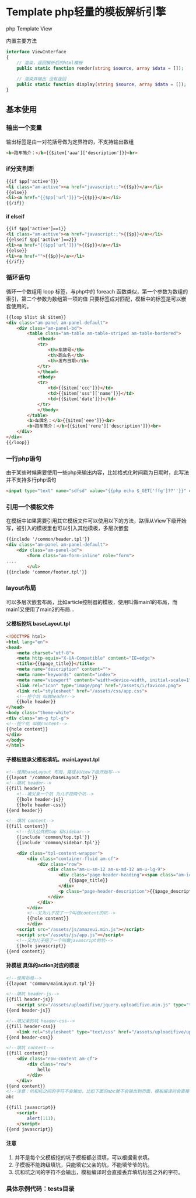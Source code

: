 # Template php轻量的模板解析引擎
php Template View

内置主要方法
```php
interface ViewInterface
{   
    // 渲染，返回解析后的html模板
    public static function render(string $source, array $data = []);
    
    // 渲染并输出 没有返回
    public static function display(string $source, array $data = []);
}
```
## 基本使用

### 输出一个变量
输出标签是由一对花括号做为定界符的，不支持输出数组
```html
<b>跑车简介：</b>{{$item['aaa']['description']}}<br>
```

### if分支判断
```html
{{if $pp['active']}}
<li class="am-active"><a href="javascript:;">{{$p}}</a></li>
{{else}}
<li><a href="{{$pp['url']}}">{{$p}}</a></li>
{{/if}}
```

#### if elseif 
```html
{{if $pp['active']==1}}
<li class="am-active"><a href="javascript:;">{{$p}}</a></li>
{{elseif $pp['active']==2}}
<li><a href="{{$pp['url']}}">{{$p}}</a></li>
{{else}}
<li><a href="">{{$p}}</a></li>
{{/if}}
```

### 循环语句
循环一个数组用 loop 标签，与php中的 foreach 函数类似，第一个参数为数组的索引，第二个参数为数组第一项的值
只要标签成对匹配，模板中的标签是可以嵌套使用的。
```html
{{loop $list $k $item}}
<div class="am-panel am-panel-default">
    <div class="am-panel-bd">
        <table class="am-table am-table-striped am-table-bordered">
            <thead>
            <tr>
                <th>车牌号</th>
                <th>跑车名</th>
                <th>发布日期</th>
            </tr>
            </thead>
            <tbody>
            <tr>
                <td>{{$item['ccc']}}</td>
                <td>{{$item['sss']['name']}}</td>
                <td>{{$item['date']}}</td>
            </tr>
            </tbody>
        </table>
        <b>车牌名：</b>{{$item['eee']}}<br>
        <b>跑车简介：</b>{{$item['rere']['description']}}<br>
    </div>
</div>
{{/loop}}
```

### 一行php语句
由于某些时候需要使用一些php来输出内容，比如格式化时间戳为日期时，此写法并不支持多行php语句
```html
<input type="text" name="sdfsd" value="{{php echo $_GET['ffg']??''}}" class="am-form-field" placeholder="车牌号">
```

### 引用一个模板文件
在模板中如果需要引用其它模板文件可以使用以下的方法，路径从View下级开始写，被引入的模板里也可以引入其他模板，多层次嵌套
```html
{{include '/common/header.tpl'}} 
<div class="am-panel am-panel-default">
    <div class="am-panel-bd">
        <form class="am-form-inline" role="form">
....
        </ul>
{{include 'common/footer.tpl'}}
```

### layout布局
可以多层次嵌套布局，比如article控制器的模板，使用叫做main1的布局，而main1又使用了main2的布局...
#### 父模板挖坑 baseLayout.tpl
```html
<!DOCTYPE html>
<html lang="en">
<head>
    <meta charset="utf-8">
    <meta http-equiv="X-UA-Compatible" content="IE=edge">
    <title>{{$page_title}}</title>
    <meta name="description" content="">
    <meta name="keywords" content="index">
    <meta name="viewport" content="width=device-width, initial-scale=1">
    <link rel="icon" type="image/png" href="/assets/i/favicon.png">
    <link rel="stylesheet" href="/assets/css/app.css">
    <!--挖个坑 叫做header-->
    {{hole header}}
</head>
<body class="theme-white">
<div class="am-g tpl-g">
<!--挖个坑 叫做content-->
{{hole content}}
</div>
</body>
</html>
```
#### 子模板继承父模板填坑。mainLayout.tpl
```html 
<!--使用baseLayout 布局，路径从View下级开始写-->
{{layout '/common/baseLayout.tpl'}}
<!--填坑 header-->
{{fill header}}
    <!--填父亲一个坑 为儿子挖两个坑-->
    {{hole header-js}}
    {{hole header-css}}
{{end header}}

<!--填坑 content-->
{{fill content}}
    <!--引入公共的top 和sidebar-->
    {{include 'common/top.tpl'}}
    {{include 'common/sidebar.tpl'}}

    <div class="tpl-content-wrapper">
        <div class="container-fluid am-cf">
            <div class="row">
                <div class="am-u-sm-12 am-u-md-12 am-u-lg-9">
                    <div class="page-header-heading"><span class="am-icon-home page-header-heading-icon"></span>
                        {{$page_title}}
                    </div>
                    <p class="page-header-description">{{$page_description}}</p>
                </div>
            </div>
        </div>
        <!--又为儿子挖了一个叫做content的坑-->
        {{hole content}}
        </div>
    <script src="/assets/js/amazeui.min.js"></script>
    <script src="/assets/js/app.js"></script>
    <!--又为儿子挖了一个叫做javascript的坑-->
    {{hole javascript}}
{{end content}}
```
#### 孙模板  具体的action对应的模板
```html
<!--使用布局-->
{{layout 'common/mainLayout.tpl'}}

<!--填坑 header-js-->
{{fill header-js}}
    <script src="/assets/uploadifive/jquery.uploadifive.min.js" type="text/javascript"></script>
{{end header-js}}

<!--填父亲的坑 header-css-->
{{fill header-css}}
    <link rel="stylesheet" type="text/css" href="/assets/uploadifive/uploadifive.css">
{{end header-css}}

<!--填坑 content-->
{{fill content}}
    <div class="row-content am-cf">
        <div class="row">
            hello
        </div>
    </div>
{{end content}}
<!--注意：坑和坑之间的字符不会输出，比如下面的abc就不会输出到页面，模板编译时会直接丢弃填坑标签之外的字符-->
abc

{{fill javascript}}
    <script>
        alert(111);
    </script>
{{end javascript}}
```

#### 注意
1. 并不是每个父模板挖的坑子模板都必须填，可以根据需求填。
2. 子模板不能跨级填坑，只能填它父亲的坑，不能填爷爷的坑。
3. 坑和坑之间的字符不会输出，模板编译时会直接丢弃填坑标签之外的字符。

### 具体示例代码：tests目录